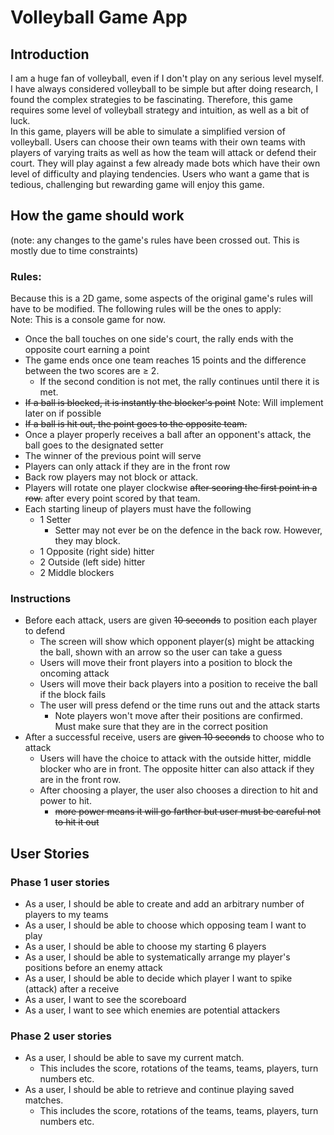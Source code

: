 
# Volleyball Game App

## Introduction

I am a huge fan of volleyball, even if I don't play on any serious level myself. 
I have always considered volleyball to be simple but after doing research, I found 
the complex strategies to be fascinating. 
Therefore, this game requires some level of volleyball strategy and intuition, as well as 
a bit of luck. </br>
In this game, players will be able to simulate a simplified version of volleyball. 
Users can choose their own teams with their own teams with players of varying traits as well as
how the team will attack or defend their court. 
They will play against a few already made bots which have their own level of difficulty 
and playing tendencies. 
Users who want a game that is tedious, challenging but rewarding game will enjoy this game. 

## How the game should work
(note: any changes to the game's rules have been crossed out. This is mostly due to time constraints)
### Rules: 
Because this is a 2D game, some aspects of the original game's rules will have to be modified. 
The following rules will be the ones to apply: </br> Note: This is a console game for now.
- Once the ball touches on one side's court, the rally ends with the opposite court earning a point
- The game ends once one team reaches 15 points and the difference between the two scores are ≥ 2. 
  - If the second condition is not met, the rally continues until there it is met. 
- ~~If a ball is blocked, it is instantly the blocker's point~~ Note: Will implement later on if possible
- ~~If a ball is hit out, the point goes to the opposite team.~~ 
- Once a player properly receives a ball after an opponent's attack, the ball goes to the designated setter
- The winner of the previous point will serve
- Players can only attack if they are in the front row
- Back row players may not block or attack. 
- Players will rotate one player clockwise ~~after scoring the first point in a row.~~ after every point scored by that team.
- Each starting lineup of players must have the following
  - 1 Setter
    - Setter may not ever be on the defence in the back row. However, they may block. 
  - 1 Opposite (right side) hitter
  - 2 Outside (left side) hitter
  - 2 Middle blockers


### Instructions
- Before each attack, users are given ~~10 seconds~~ to position each player to defend
  - The screen will show which opponent player(s) might be attacking the ball, shown with an arrow so the user can take a guess
  - Users will move their front players into a position to block the oncoming attack
  - Users will move their back players into a position to receive the ball if the block fails
  - The user will press defend or the time runs out and the attack starts
    - Note players won't move after their positions are confirmed. Must make sure that they are in the correct position
- After a successful receive, users are ~~given 10 seconds~~ to choose who to attack
  - Users will have the choice to attack with the outside hitter, middle blocker who are in front. The opposite hitter can also attack if they are in the front row.
  - After choosing a player, the user also chooses a direction to hit and power to hit. 
    - ~~more power means it will go farther but user must be careful not to hit it out~~



## User Stories

### Phase 1 user stories
- As a user, I should be able to create and add an arbitrary number of players to my teams
- As a user, I should be able to choose which opposing team I want to play
- As a user, I should be able to choose my starting 6 players
- As a user, I should be able to systematically arrange my player's positions before an enemy attack
- As a user, I should be able to decide which player I want to spike (attack) after a receive
- As a user, I want to see the scoreboard
- As a user, I want to see which enemies are potential attackers

### Phase 2 user stories
 
- As a user, I should be able to save my current match. 
  - This includes the score, rotations of the teams, teams, players, turn numbers etc.
- As a user, I should be able to retrieve and continue playing saved matches.
  - This includes the score, rotations of the teams, teams, players, turn numbers etc.